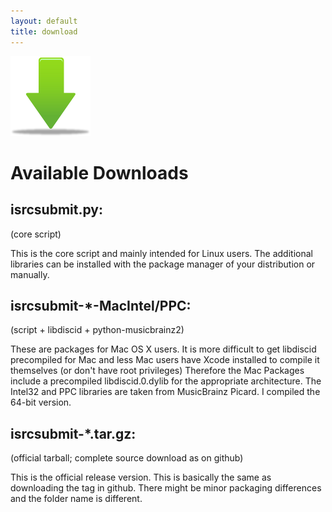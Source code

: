 ```yaml
---
layout: default
title: download
---
```

<div class="download">
<a href="https://github.com/{{ site.github.url }}/downloads">
<img src="img/download_128.png"></a>
</div>

Available Downloads
===================


isrcsubmit.py:
--------------
(core script)

This is the core script and mainly intended for Linux users.
The additional libraries can be installed with the package manager of your distribution or manually.


isrcsubmit-\*-MacIntel/PPC:
---------------------------
(script + libdiscid + python-musicbrainz2)

These are packages for Mac OS X users.
It is more difficult to get libdiscid precompiled for Mac and less Mac users have Xcode installed to compile it themselves (or don't have root privileges)
Therefore the Mac Packages include a precompiled libdiscid.0.dylib for the appropriate architecture.
The Intel32 and PPC libraries are taken from MusicBrainz Picard.
I compiled the 64-bit version.


isrcsubmit-\*.tar.gz:
---------------------
(official tarball; complete source download as on github)

This is the official release version.
This is basically the same as downloading the tag in github. There might be minor packaging differences and the folder name is different.
